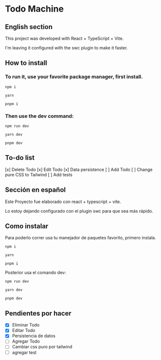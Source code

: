 # Todo Machine

English section
----------------------------------------------------------------------------

This project was developed with React + TypeScript + Vite.

I'm leaving it configured with the swc plugin to make it faster.

## How to install
### To run it, use your favorite package manager, first install.

``npm i`` 

``yarn ``

``pnpm i``

### Then use the dev command:


``npm run dev`` 

``yarn dev``

``pnpm dev``
## To-do list
[x] Delete Todo
[x] Edit Todo
[x] Data persistence
[ ] Add Todo
[ ] Change pure CSS to Tailwind
[ ] Add tests



 Sección en español
----------------------------------------------------------------------------

Este Proyecto fue elaborado con react + typescript + vite.

Lo estoy dejando configurado con el plugin swc para que sea más rápido.

## Como instalar

Para poderlo correr usa tu manejador de paquetes favorito, primero instala.

``npm i`` 

``yarn ``

``pnpm i``

Posterior usa el comando dev:

``npm run dev`` 

``yarn dev``

``pnpm dev``

## Pendientes por hacer

- [x] Eliminar Todo
- [x] Editar Todo
- [x] Persistencia de datos
- [ ] Agregar Todo
- [ ] Cambiar css puro por tailwind
- [ ] agregar test
<!-- 
- [@vitejs/plugin-react](https://github.com/vitejs/vite-plugin-react/blob/main/packages/plugin-react/README.md) uses [Babel](https://babeljs.io/) for Fast Refresh
- [@vitejs/plugin-react-swc](https://github.com/vitejs/vite-plugin-react-swc) uses [SWC](https://swc.rs/) for Fast Refresh

## Expanding the ESLint configuration

If you are developing a production application, we recommend updating the configuration to enable type aware lint rules:

- Configure the top-level `parserOptions` property like this:

```js
   parserOptions: {
    ecmaVersion: 'latest',
    sourceType: 'module',
    project: ['./tsconfig.json', './tsconfig.node.json'],
    tsconfigRootDir: __dirname,
   },
```

- Replace `plugin:@typescript-eslint/recommended` to `plugin:@typescript-eslint/recommended-type-checked` or `plugin:@typescript-eslint/strict-type-checked`
- Optionally add `plugin:@typescript-eslint/stylistic-type-checked`
- Install [eslint-plugin-react](https://github.com/jsx-eslint/eslint-plugin-react) and add `plugin:react/recommended` & `plugin:react/jsx-runtime` to the `extends` list -->
